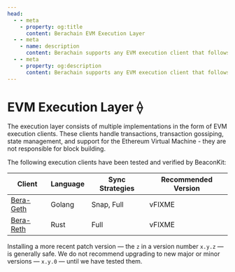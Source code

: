 ```yaml
---
head:
  - - meta
    - property: og:title
      content: Berachain EVM Execution Layer
  - - meta
    - name: description
      content: Berachain supports any EVM execution client that follows the Engine API
  - - meta
    - property: og:description
      content: Berachain supports any EVM execution client that follows the Engine API
---
```


# EVM Execution Layer ⟠

The execution layer consists of multiple implementations in the form of EVM execution clients. These clients handle transactions, transaction gossiping, state management, and support for the Ethereum Virtual Machine - they are not responsible for block building.

The following execution clients have been tested and verified by BeaconKit:

| Client                                              | Language | Sync Strategies | Recommended Version |
| --------------------------------------------------- | -------- | --------------- | ------------------- |
| [Bera-Geth](https://github.com/berachain/bera-geth) | Golang   | Snap, Full      | vFIXME              |
| [Bera-Reth](https://github.com/berachain/bera-reth) | Rust     | Full            | vFIXME              |

Installing a more recent patch version — the `z` in a version number `x.y.z` — is generally safe.
We do not recommend upgrading to new major or minor versions — `x.y.0` — until we have tested them.
